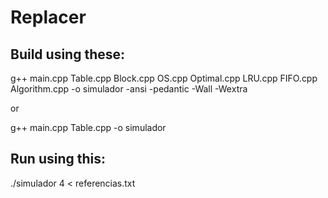 # Replacer

## Build using these:

g++ main.cpp Table.cpp Block.cpp OS.cpp Optimal.cpp LRU.cpp FIFO.cpp Algorithm.cpp -o simulador -ansi -pedantic -Wall -Wextra

or

g++ main.cpp Table.cpp -o simulador


## Run using this:

./simulador 4 < referencias.txt